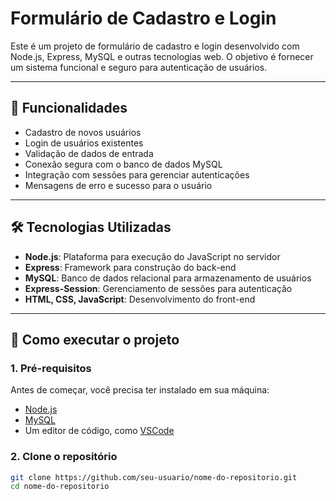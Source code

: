 # Formulário de Cadastro e Login

Este é um projeto de formulário de cadastro e login desenvolvido com Node.js, Express, MySQL e outras tecnologias web. O objetivo é fornecer um sistema funcional e seguro para autenticação de usuários.

---

## 🔧 Funcionalidades

- Cadastro de novos usuários
- Login de usuários existentes
- Validação de dados de entrada
- Conexão segura com o banco de dados MySQL
- Integração com sessões para gerenciar autenticações
- Mensagens de erro e sucesso para o usuário

---

## 🛠️ Tecnologias Utilizadas

- **Node.js**: Plataforma para execução do JavaScript no servidor
- **Express**: Framework para construção do back-end
- **MySQL**: Banco de dados relacional para armazenamento de usuários
- **Express-Session**: Gerenciamento de sessões para autenticação
- **HTML, CSS, JavaScript**: Desenvolvimento do front-end

---

## 🚀 Como executar o projeto

### 1. Pré-requisitos
Antes de começar, você precisa ter instalado em sua máquina:
- [Node.js](https://nodejs.org/)
- [MySQL](https://www.mysql.com/)
- Um editor de código, como [VSCode](https://code.visualstudio.com/)

### 2. Clone o repositório
```bash
git clone https://github.com/seu-usuario/nome-do-repositorio.git
cd nome-do-repositorio
